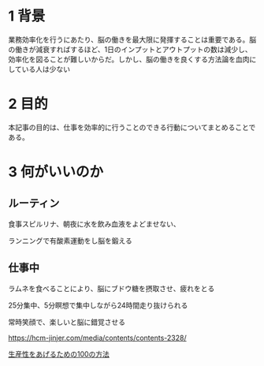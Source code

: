 # 1 背景
業務効率化を行うにあたり、脳の働きを最大限に発揮することは重要である。脳の働きが減衰すればするほど、1日のインプットとアウトプットの数は減少し、効率化を図ることが難しいからだ。しかし、脳の働きを良くする方法論を血肉にしている人は少ない

# 2 目的
本記事の目的は、仕事を効率的に行うことのできる行動についてまとめることである。

# 3 何がいいのか
## ルーティン
食事スピルリナ、朝夜に水を飲み血液をよどませない、

ランニングで有酸素運動をし脳を鍛える

## 仕事中
ラムネを食べることにより、脳にブドウ糖を摂取させ、疲れをとる

25分集中、5分瞑想で集中しながら24時間走り抜けられる

常時笑顔で、楽しいと脳に錯覚させる

https://hcm-jinjer.com/media/contents/contents-2328/

[生産性をあげるための100の方法](https://hcm-jinjer.com/media/contents/contents-2328/)

